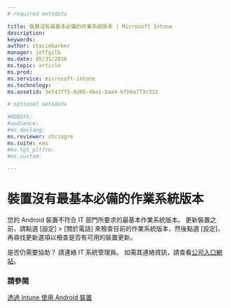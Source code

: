 ```yaml
---
# required metadata

title: 裝置沒有最基本必備的作業系統版本 | Microsoft Intune
description:
keywords:
author: staciebarker
manager: jeffgilb
ms.date: 05/31/2016
ms.topic: article
ms.prod:
ms.service: microsoft-intune
ms.technology:
ms.assetid: 3ef43ff5-8d6b-4be1-baa4-6fb6a7f3c312

# optional metadata

#ROBOTS:
#audience:
#ms.devlang:
ms.reviewer: chrisgre
ms.suite: ems
#ms.tgt_pltfrm:
#ms.custom:

---
```



# 裝置沒有最基本必備的作業系統版本

您的 Android 裝置不符合 IT 部門所要求的最基本作業系統版本。 更新裝置之前，請點選 [設定] &gt; [關於電話] 來檢查目前的作業系統版本，然後點選 [設定]，再尋找更新選項以檢查是否有可用的裝置更新。

是否仍需要協助？ 請連絡 IT 系統管理員。 如需其連絡資訊，請查看[公司入口網站](http://portal.manage.microsoft.com)。

### 請參閱
[透過 Intune 使用 Android 裝置](using-your-android-device-with-intune.md)

<!--HONumber=Jun16_HO2-->


